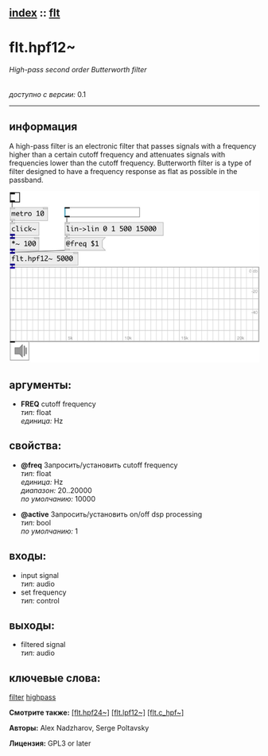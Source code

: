 [index](index.html) :: [flt](category_flt.html)
---

# flt.hpf12~

###### High-pass second order Butterworth filter

*доступно с версии:* 0.1

---


## информация
A high-pass filter is an electronic filter that passes signals with a frequency higher than a certain cutoff frequency and attenuates signals with frequencies lower than the cutoff frequency. Butterworth filter is a type of filter designed to have a frequency response as flat as possible in the passband.


[![example](../examples/img/flt.hpf12~.jpg)](../examples/pd/flt.hpf12~.pd)



## аргументы:

* **FREQ**
cutoff frequency<br>
_тип:_ float<br>
_единица:_ Hz<br>





## свойства:

* **@freq** 
Запросить/установить cutoff frequency<br>
_тип:_ float<br>
_единица:_ Hz<br>
_диапазон:_ 20..20000<br>
_по умолчанию:_ 10000<br>

* **@active** 
Запросить/установить on/off dsp processing<br>
_тип:_ bool<br>
_по умолчанию:_ 1<br>



## входы:

* input signal<br>
_тип:_ audio
* set frequency<br>
_тип:_ control



## выходы:

* filtered signal<br>
_тип:_ audio



## ключевые слова:

[filter](keywords/filter.html)
[highpass](keywords/highpass.html)



**Смотрите также:**
[\[flt.hpf24~\]](flt.hpf24~.html)
[\[flt.lpf12~\]](flt.lpf12~.html)
[\[flt.c_hpf~\]](flt.c_hpf~.html)




**Авторы:** Alex Nadzharov, Serge Poltavsky




**Лицензия:** GPL3 or later





